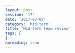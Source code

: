```yaml
--- 
layout: post 
session: '17' 
date: '2017-03-09' 
category: 'Mid-term' 
title: 'Mid-term team review' 
tags: [] 
noreading: true
--- 
```


<excerpt/>

